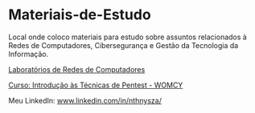 # Materiais-de-Estudo
Local onde coloco materiais para estudo sobre assuntos relacionados à Redes de Computadores, Cibersegurança e Gestão da Tecnologia da Informação.

<p><a href = "www.facebook.com" > Laboratórios de Redes de Computadores </a></p>
<p><a href = "Luihkiin/Materiais-de-Estudo/wiki/" > Curso: Introdução às Técnicas de Pentest - WOMCY </a></p>

Meu LinkedIn: www.linkedin.com/in/nthnysza/
